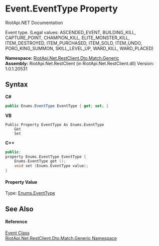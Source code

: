 # Event.EventType Property 
RiotApi.NET Documentation 

Event type. (Legal values: ASCENDED_EVENT, BUILDING_KILL, CAPTURE_POINT, CHAMPION_KILL, ELITE_MONSTER_KILL, ITEM_DESTROYED, ITEM_PURCHASED, ITEM_SOLD, ITEM_UNDO, PORO_KING_SUMMON, SKILL_LEVEL_UP, WARD_KILL, WARD_PLACED)

**Namespace:**&nbsp;<a href="f4767f78-ec21-8fc9-5619-34d53bfe8e2e">RiotApi.Net.RestClient.Dto.Match.Generic</a><br />**Assembly:**&nbsp;RiotApi.Net.RestClient (in RiotApi.Net.RestClient.dll) Version: 1.0.1.20531

## Syntax

**C#**<br />
``` C#
public Enums.EventType EventType { get; set; }
```

**VB**<br />
``` VB
Public Property EventType As Enums.EventType
	Get
	Set
```

**C++**<br />
``` C++
public:
property Enums.EventType EventType {
	Enums.EventType get ();
	void set (Enums.EventType value);
}
```


#### Property Value
Type: <a href="ad615e09-0668-957d-8eb2-3aa1dadb0ac6">Enums.EventType</a>

## See Also


#### Reference
<a href="31b28275-05b4-aa9d-75cc-729c08e630a4">Event Class</a><br /><a href="f4767f78-ec21-8fc9-5619-34d53bfe8e2e">RiotApi.Net.RestClient.Dto.Match.Generic Namespace</a><br />